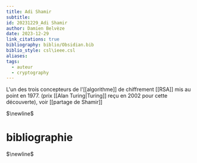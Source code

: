```yaml
---
title: Adi Shamir
subtitle: 
id: 20231229_Adi Shamir
author: Damien Belvèze
date: 2023-12-29
link_citations: true
bibliography: biblio/Obsidian.bib
biblio_style: csl\ieee.csl
aliases: 
tags:
  - auteur
  - cryptography
---
```

L'un des trois concepteurs de l'[[algorithme]] de chiffrement [[RSA]] mis au point en 1977. (prix [[Alan Turing|Turing]] reçu en 2002 pour cette découverte), voir [[partage de Shamir]]




$\newline$
# bibliographie
$\newline$






